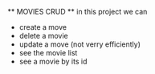 ** MOVIES CRUD **
in this project we can

- create a move
- delete a movie
- update a move (not verry efficiently)
- see the movie list
- see a movie by its id
